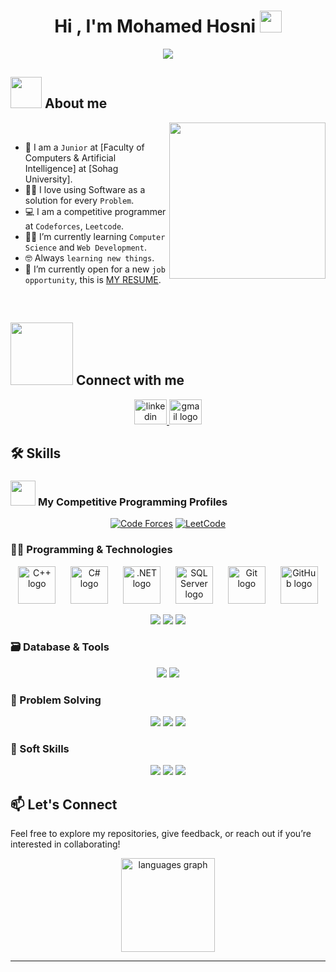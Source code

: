 <h1 align="center">Hi , I'm Mohamed Hosni <img src="https://media.giphy.com/media/hvRJCLFzcasrR4ia7z/giphy.gif" width="35"></h1>

<p align="center">
  <a href="https://github.com/DenverCoder1/readme-typing-svg"><img src="https://readme-typing-svg.herokuapp.com?font=Time+New+Roman&color=%23C8BE25&size=25&center=true&vCenter=true&width=600&height=50&lines=Backend+Develper;Full-Stack+.NET+Desktop+Developer;Computer+Science+Student;Competitive+Programmer;Always+learning+new+things"></a>
</p>

## <picture><img src = "https://github.com/7oSkaaa/7oSkaaa/blob/main/Images/about_me.gif?raw=true" width = 50px></picture> About me

<picture> <img align="right" src="https://github.com/7oSkaaa/7oSkaaa/blob/main/Images/Right_Side.gif?raw=true" width = 250px></picture>
<br>
- :school: I am a `Junior` at [Faculty of Computers & Artificial Intelligence] at [Sohag University].
- :technologist: I love using Software as a solution for every `Problem`.
- :computer: I am a competitive programmer at `Codeforces`, `Leetcode`.
- :student: I’m currently learning `Computer Science` and `Web Development`.
- :nerd_face: Always `learning new things`.
- :thinking: I’m currently open for a new `job opportunity`, this is [MY RESUME]().
<br>

## <picture> <img src="https://github.com/7oSkaaa/7oSkaaa/blob/main/Images/Connect-with-me.gif?raw=true" width="100px"> </picture> Connect with me
<div align="center">
	<a href="https://www.linkedin.com/in/mohamed-hosni-hassan/">
  <img src="https://raw.githubusercontent.com/maurodesouza/profile-readme-generator/master/src/assets/icons/social/linkedin/default.svg" width="52" height="40" alt="linkedin logo"  />
	</a>
	
<a href="mailto:emohamed.10189@gmail.com">
  <img src="https://raw.githubusercontent.com/maurodesouza/profile-readme-generator/master/src/assets/icons/social/gmail/default.svg" width="52" height="40" alt="gmail logo"  />
</a>
</div>  

## 🛠️ Skills

### <picture> <img src="https://github.com/7oSkaaa/7oSkaaa/blob/main/Images/competitive_programming_profile.png?raw=true" width=40> </picture> My Competitive Programming Profiles
<p align="center">
  <a href="https://codeforces.com/profile/MohamedHosni_54"><img src="https://img.icons8.com/external-tal-revivo-shadow-tal-revivo/50/000000/external-codeforces-programming-competitions-and-contests-programming-community-logo-shadow-tal-revivo.png" alt="Code Forces"/></a>
	<a href="https://leetcode.com/u/MoahmedHosni/"><img src="https://img.icons8.com/external-tal-revivo-shadow-tal-revivo/50/000000/external-level-up-your-coding-skills-and-quickly-land-a-job-logo-shadow-tal-revivo.png" alt="LeetCode"/></a>

### 👨‍💻 Programming & Technologies

<div align="center">
  <img src="https://cdn.jsdelivr.net/gh/devicons/devicon/icons/cplusplus/cplusplus-original.svg" style="height:60px; width:60px; vertical-align:middle;" alt="C++ logo" />
  <img width="16" />
  <img src="https://cdn.jsdelivr.net/gh/devicons/devicon/icons/csharp/csharp-original.svg" style="height:60px; width:60px; vertical-align:middle;" alt="C# logo" />
  <img width="16" />
  <img src="https://skillicons.dev/icons?i=dotnet" style="height:60px; width:60px; vertical-align:middle;" alt=".NET logo" />
  <img width="16" />
  <img src="https://cdn.jsdelivr.net/gh/devicons/devicon/icons/microsoftsqlserver/microsoftsqlserver-plain.svg" style="height:60px; width:60px; vertical-align:middle;" alt="SQL Server logo" />
  <img width="16" />
  <img src="https://cdn.jsdelivr.net/gh/devicons/devicon/icons/git/git-original.svg" style="height:60px; width:60px; vertical-align:middle;" alt="Git logo" />
  <img width="16" />
  <img src="https://skillicons.dev/icons?i=github" style="height:60px; width:60px; vertical-align:middle;" alt="GitHub logo" />
</div>



<br>

<div align="center">

  <img src="https://img.shields.io/badge/.NET%20Framework-512BD4?style=for-the-badge&logo=dotnet&logoColor=white" />
  <img src="https://img.shields.io/badge/Windows%20Forms-5351d8?style=for-the-badge&logo=windows&logoColor=white" />
  <img src="https://img.shields.io/badge/OOP-%20Object%20Oriented-7B42F6?style=for-the-badge" />

</div>

### 🗃️ Database & Tools
<div align="center">
<img src="https://img.shields.io/badge/Relational%20Database%20Design-5351d8?style=for-the-badge"/>
<img src="https://img.shields.io/badge/ADO.NET-512BD4?style=for-the-badge&logo=dotnet&logoColor=white"/>
</div>

### 🧠 Problem Solving
<div align="center">

  <img src="https://img.shields.io/badge/Problem%20Solving-criticalthinking-ff5328?style=for-the-badge" />
  <img src="https://img.shields.io/badge/Data%20Structures-E83F25?style=for-the-badge" />
  <img src="https://img.shields.io/badge/Algorithms-A62C2C?style=for-the-badge" />

</div>

### 🤝 Soft Skills

<div align="center">

  <img src="https://img.shields.io/badge/Communication%20Skills-3D365C?style=for-the-badge" />
  <img src="https://img.shields.io/badge/Team%20Work-7C4585?style=for-the-badge" />
  <img src="https://img.shields.io/badge/Leadership-C95792?style=for-the-badge" />

</div>


## 📫 Let's Connect

Feel free to explore my repositories, give feedback, or reach out if you’re interested in collaborating!


<div align="center">

  <img src="https://github-readme-stats.vercel.app/api/top-langs?username=Eng-MohamedHosni&locale=en&hide_title=false&layout=compact&card_width=320&langs_count=5&theme=dracula&hide_border=false&order=2" height="150" alt="languages graph"  />
</div>


---
